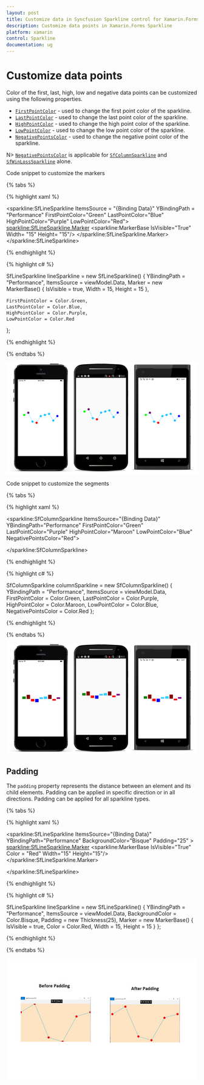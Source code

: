 ```yaml
---
layout: post
title: Customize data in Syncfusion Sparkline control for Xamarin.Forms
description: Customize data points in Xamarin.Forms Sparkline
platform: xamarin
control: Sparkline
documentation: ug
---
```


# Customize data points

Color of the first, last, high, low and negative data points can be customized using the following properties.

* [`FirstPointColor`](https://help.syncfusion.com/cr/cref_files/xamarin/Syncfusion.SfSparkline.XForms~Syncfusion.SfSparkline.XForms.SfColumnSparkline~FirstPointColor.html) - used to change the first point color of the sparkline.
* [`LastPointColor`](https://help.syncfusion.com/cr/cref_files/xamarin/Syncfusion.SfSparkline.XForms~Syncfusion.SfSparkline.XForms.SfColumnSparkline~LastPointColor.html) - used to change the last point color of the sparkline.
* [`HighPointColor`](https://help.syncfusion.com/cr/cref_files/xamarin/Syncfusion.SfSparkline.XForms~Syncfusion.SfSparkline.XForms.SfColumnSparkline~HighPointColor.html) - used to change the high point color of the sparkline.
* [`LowPointColor`](https://help.syncfusion.com/cr/cref_files/xamarin/Syncfusion.SfSparkline.XForms~Syncfusion.SfSparkline.XForms.SfColumnSparkline~LowPointColor.html) - used to change the low point color of the sparkline.
* [`NegativePointsColor`](https://help.syncfusion.com/cr/cref_files/xamarin/Syncfusion.SfSparkline.XForms~Syncfusion.SfSparkline.XForms.SfColumnSparkline~NegativePointsColor.html) - used to change the negative point color of the sparkline.

N> [`NegativePointsColor`](https://help.syncfusion.com/cr/cref_files/xamarin/Syncfusion.SfSparkline.XForms~Syncfusion.SfSparkline.XForms.SfColumnSparkline~NegativePointsColor.html) is applicable for [`SfColumnSparkline`](https://help.syncfusion.com/cr/cref_files/xamarin/Syncfusion.SfSparkline.XForms~Syncfusion.SfSparkline.XForms.SfColumnSparkline.html) and [`SfWinLossSparkline`](https://help.syncfusion.com/cr/cref_files/xamarin/Syncfusion.SfSparkline.XForms~Syncfusion.SfSparkline.XForms.SfWinLossSparkline.html) alone.

Code snippet to customize the markers

{% tabs %} 

{% highlight xaml %}

<sparkline:SfLineSparkline ItemsSource = "{Binding Data}" 
                            YBindingPath = "Performance"
                            FirstPointColor="Green"
                            LastPointColor="Blue"
                            HighPointColor="Purple"
                            LowPointColor="Red">  
    <sparkline:SfLineSparkline.Marker>
        <sparkline:MarkerBase IsVisible="True" 
                              Width= "15"
                              Height= "15"/>
    </sparkline:SfLineSparkline.Marker> 
</sparkline:SfLineSparkline>

{% endhighlight %}

{% highlight c# %}

SfLineSparkline lineSparkline = new SfLineSparkline()
{
    YBindingPath = "Performance",
    ItemsSource = viewModel.Data,
    Marker = new MarkerBase()
    {
        IsVisible = true,
        Width = 15,
        Height = 15
    },

    FirstPointColor = Color.Green,
    LastPointColor = Color.Blue,
    HighPointColor = Color.Purple,
    LowPointColor = Color.Red
};

{% endhighlight %}

{% endtabs %}

![Marker customization in Xamarin.Forms Sparkline](sparkline_images/MarkerCustomization.png)

Code snippet to customize the segments

{% tabs %} 

{% highlight xaml %}

 <sparkline:SfColumnSparkline ItemsSource="{Binding Data}" 
                              YBindingPath="Performance"
                              FirstPointColor="Green"
                              LastPointColor="Purple"
                              HighPointColor="Maroon"
                              LowPointColor="Blue"
                              NegativePointsColor="Red">    
  
</sparkline:SfColumnSparkline>

{% endhighlight %}

{% highlight c# %}

SfColumnSparkline columnSparkline = new SfColumnSparkline()
{
    YBindingPath = "Performance",
    ItemsSource = viewModel.Data,
    FirstPointColor = Color.Green,
    LastPointColor = Color.Purple,
    HighPointColor = Color.Maroon,
    LowPointColor = Color.Blue,
    NegativePointsColor = Color.Red
};

{% endhighlight %}

{% endtabs %}

![Segment customization in Xamarin.Forms Sparkline](sparkline_images/SegmentsCustomization.png)

## Padding

The `padding` property represents the distance between an element and its child elements. Padding can be applied in specific direction or in all directions. Padding can be applied for all sparkline types.

{% tabs %} 

{% highlight xaml %}

 <sparkline:SfLineSparkline ItemsSource="{Binding Data}" 
                              YBindingPath="Performance"
                              BackgroundColor="Bisque"
                              Padding="25"
                              >   
<sparkline:SfLineSparkline.Marker>
	       <sparkline:MarkerBase                                      IsVisible="True" 
                                Color = "Red"
                                 Width="15"
                                 Height="15"/>
     </sparkline:SfLineSparkline.Marker>                                
  
</sparkline:SfLineSparkline>

{% endhighlight %}

{% highlight c# %}

SfLineSparkline lineSparkline = new SfLineSparkline()
{
    YBindingPath = "Performance",
    ItemsSource = viewModel.Data,
    BackgroundColor = Color.Bisque,
    Padding = new Thickness(25),
    Marker = new MarkerBase()
    {
        IsVisible = true,
        Color = Color.Red,
        Width = 15,
        Height = 15
    }
};

{% endhighlight %}

{% endtabs %}

![Padding in Xamarin.Forms Sparkline](sparkline_images/PaddingSparkline.jpg)
